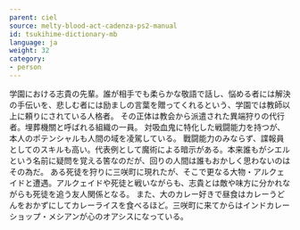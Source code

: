 ```yaml
---
parent: ciel
source: melty-blood-act-cadenza-ps2-manual
id: tsukihime-dictionary-mb
language: ja
weight: 32
category:
- person
---
```


学園における志貴の先輩。誰が相手でも柔らかな敬語で話し、悩める者には解決の手伝いを、悲しむ者には励ましの言葉を贈ってくれるという、学園では教師以上に頼りにされている人格者。
その正体は教会から派遣された異端狩りの代行者。埋葬機關と呼ばれる組織の一員。
対吸血鬼に特化した戦闘能力を持つが、本人のポテンシャルも人間の域を凌駕している。
戰闘能力のみならず、諜報員としてのスキルも高い。代表例として魔術による暗示がある。本来誰もがシエルという名前に疑問を覚える筈なのだが、回りの人間は誰もおかしく思わないのはその為だ。
ある死徒を狩りに三咲町に現れたが、そこで更なる大物・アルクェイドと遭遇。アルクェイドや死徒と戦いながらも、志貴とは敵や味方に分かれながらも死徒を追う友人関係となる。
また、大のカレー好きで昼食はカレーうどんをおかずにしてカレーライスを食べるほど。三咲町に来てからはインドカレーショップ・メシアンが心のオアシスになっている。

